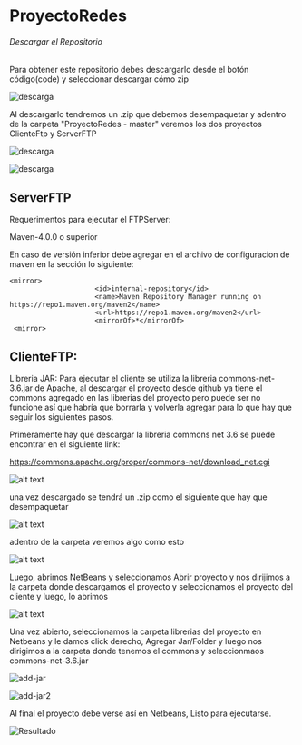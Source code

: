 # ProyectoRedes
###### Descargar el Repositorio
Para obtener este repositorio debes descargarlo desde el botón código(code) y seleccionar descargar cómo zip

![descarga](https://i.ibb.co/p2bqDvq/descargar-repositorio.png)

Al descargarlo tendremos un .zip que debemos desempaquetar y adentro de la carpeta "ProyectoRedes - master" veremos los dos proyectos ClienteFtp y ServerFTP 

![descarga](https://i.ibb.co/hgBxm58/proyecto-zip.png)

![descarga](https://i.ibb.co/0hhyGRT/carpeta.png)

## ServerFTP

Requerimentos para ejecutar el FTPServer:

Maven-4.0.0 o superior

En caso de versión inferior debe agregar en el archivo de configuracion de maven  en la sección  <mirrors> lo siguiente:
```
<mirror>
                     <id>internal-repository</id>
                     <name>Maven Repository Manager running on https://repo1.maven.org/maven2</name>
                     <url>https://repo1.maven.org/maven2</url>
                     <mirrorOf>*</mirrorOf>
 <mirror>
```

## ClienteFTP:

Libreria JAR: 
  Para ejecutar el cliente se utiliza la libreria commons-net-3.6.jar de Apache, al descargar el proyecto desde github ya tiene el commons agregado en las librerias del proyecto pero puede ser no funcione así que habría que borrarla y volverla agregar para lo que hay que seguir los siguientes pasos.
  
  Primeramente hay que descargar la libreria commons net 3.6 se puede encontrar en el siguiente link:

  https://commons.apache.org/proper/commons-net/download_net.cgi
  
  ![alt text](https://i.ibb.co/5MSxHFN/Doc1.png)
  
  una vez descargado se tendrá un .zip como el siguiente que hay que desempaquetar
  
  ![alt text](https://i.ibb.co/qmRHY5G/Doc2.png)

  adentro de la carpeta veremos algo como esto
  
  ![alt text](https://i.ibb.co/26sBxsx/image.png)
  
  Luego, abrimos NetBeans y seleccionamos Abrir proyecto y nos dirijimos a la carpeta donde descargamos el proyecto y seleccionamos el proyecto del cliente y luego, lo abrimos
  
  ![alt text](https://i.ibb.co/L8pBqM0/cliente1.png)
  
  Una vez abierto, seleccionamos la carpeta librerias del proyecto en Netbeans y le damos click derecho, Agregar Jar/Folder y luego nos dirigimos a la carpeta donde tenemos el commons y seleccionmaos commons-net-3.6.jar
  
  ![add-jar](https://i.ibb.co/m9HPzmm/add-jar.png)
  
  ![add-jar2](https://i.ibb.co/2twsjs9/add-jar-2.png)
  
  Al final el proyecto debe verse así en Netbeans, Listo para ejecutarse.
  
  ![Resultado](https://i.ibb.co/k0PhyHQ/image.png)
  
  
  
  
